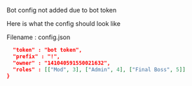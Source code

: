 Bot config not added due to bot token

Here is what the config should look like

<p> Filename : config.json </p>

```json
  "token" : "bot token",
  "prefix" : "!",
  "owner" : "141040591550021632",
  "roles" : [["Mod", 3], ["Admin", 4], ["Final Boss", 5]]
}
```
